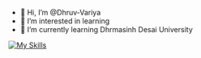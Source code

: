- 👋 Hi, I’m @Dhruv-Variya
- 👀 I’m interested in learning
- 🌱 I’m currently learning Dhrmasinh Desai University


[![My Skills](https://skillicons.dev/icons?i=aws&perline=3)](https://github.com/Dhruv-Variya)

<!---
Dhruv-Variya/Dhruv-Variya is a ✨ special ✨ repository because its `README.md` (this file) appears on your GitHub profile.
You can click the Preview link to take a look at your changes.
--->

